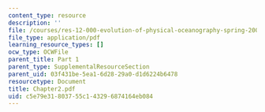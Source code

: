 ```yaml
---
content_type: resource
description: ''
file: /courses/res-12-000-evolution-of-physical-oceanography-spring-2007/c5e79e31803755c143296874164eb084_Chapter2.pdf
file_type: application/pdf
learning_resource_types: []
ocw_type: OCWFile
parent_title: Part 1
parent_type: SupplementalResourceSection
parent_uid: 03f431be-5ea1-6d28-29a0-d1d6224b6478
resourcetype: Document
title: Chapter2.pdf
uid: c5e79e31-8037-55c1-4329-6874164eb084
---
```

